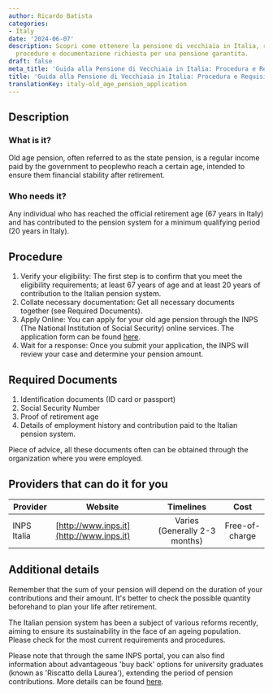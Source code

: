 ```yaml
---
author: Ricardo Batista
categories:
- Italy
date: '2024-06-07'
description: Scopri come ottenere la pensione di vecchiaia in Italia, requisiti necessari,
  procedure e documentazione richiesta per una pensione garantita.
draft: false
meta_title: 'Guida alla Pensione di Vecchiaia in Italia: Procedura e Requisiti'
title: 'Guida alla Pensione di Vecchiaia in Italia: Procedura e Requisiti'
translationKey: italy-old_age_pension_application
---
```



## Description
### What is it?
Old age pension, often referred to as the state pension, is a regular income paid by the government to peoplewho reach a certain age, intended to ensure them financial stability after retirement.

### Who needs it?
Any individual who has reached the official retirement age (67 years in Italy) and has contributed to the pension system for a minimum qualifying period (20 years in Italy).

## Procedure
1. Verify your eligibility: The first step is to confirm that you meet the eligibility requirements; at least 67 years of age and at least 20 years of contribution to the Italian pension system.
2. Collate necessary documentation: Get all necessary documents together (see Required Documents).
3. Apply Online: You can apply for your old age pension through the INPS (The National Institution of Social Security) online services. The application form can be found [here](http://www.inps.it).
4. Wait for a response: Once you submit your application, the INPS will review your case and determine your pension amount.

## Required Documents
1. Identification documents (ID card or passport)
2. Social Security Number
3. Proof of retirement age
4. Details of employment history and contribution paid to the Italian pension system.

Piece of advice, all these documents often can be obtained through the organization where you were employed. 

## Providers that can do it for you

| Provider        |     Website     |     Timelines    |       Cost      |
| --------------- | --------------- |  :-------------: | :-------------: |
| INPS Italia     |  [http://www.inps.it](http://www.inps.it)  |      Varies (Generally 2-3 months)      |        Free-of-charge       |

## Additional details
Remember that the sum of your pension will depend on the duration of your contributions and their amount. It's better to check the possible quantity beforehand to plan your life after retirement.

The Italian pension system has been a subject of various reforms recently, aiming to ensure its sustainability in the face of an ageing population. Please check for the most current requirements and procedures.

Please note that through the same INPS portal, you can also find information about advantageous 'buy back' options for university graduates (known as 'Riscatto della Laurea'), extending the period of pension contributions. More details can be found [here](http://www.inps.it).